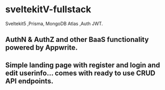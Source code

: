 # sveltekitV-fullstack
Sveltekit5 ,Prisma, MongoDB Atlas ,Auth JWT.

## AuthN & AuthZ  and other BaaS functionality powered by Appwrite.

## Simple landing page with register and login and edit userinfo... comes with  ready to use CRUD API endpoints.
